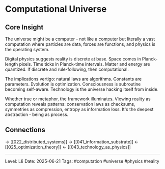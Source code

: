 # Computational Universe

## Core Insight
The universe might be a computer - not like a computer but literally a vast computation where particles are data, forces are functions, and physics is the operating system.

Digital physics suggests reality is discrete at base. Space comes in Planck-length pixels. Time ticks in Planck-time intervals. Matter and energy are quantized. If discrete and rule-following, then computational.

The implications vertigo: natural laws are algorithms. Constants are parameters. Evolution is optimization. Consciousness is subroutine becoming self-aware. Technology is the universe hacking itself from inside.

Whether true or metaphor, the framework illuminates. Viewing reality as computation reveals patterns: conservation laws as checksums, symmetries as compression, entropy as information loss. It's the deepest abstraction - being as process.

## Connections
→ [[022_distributed_systems]]
→ [[041_information_substrate]]
← [[025_optimization_theory]]
← [[043_technology_as_physics]]

---
Level: L8
Date: 2025-06-21
Tags: #computation #universe #physics #reality
